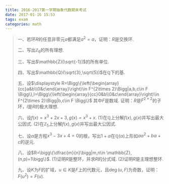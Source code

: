 ```yaml
---
title: 2016-2017第一学期抽象代数期末考试
date: 2017-01-16 15:53
tags: exam
categories: math
---
```


> 一、若环$R$的任意非零元$a$都满足$a^2=a$，证明：$R$是交换环.
>
> 二、写出$\mathbb{Z}_6$的所有理想.
>
> 三、写出$\mathbb{Z}[\sqrt{-1}]$的所有单位.
>
> 四、写出$\mathbb{Q}(\sqrt{3},\sqrt{5})$在$\mathbb{Q}$下的基.
>
> 五、设$\displaystyle R=\Bigg\{\left(\begin{array}{cc}a&b\\0&c\end{array}\right)\in F^{2\times 2}\Bigg|a,b,c\in F \Bigg\},I=\Bigg\{\left(\begin{array}{cc}0&b\\0&c\end{array}\right)\in F^{2\times 2}\Bigg|b,c\in F \Bigg\}$
其中$F$是数域.
> 证明：$R$是$F^{2\times 2}$的子环，$I$是$R$的极大理想.
>
> 六、设$f(x)=x^3+2x+3,g(x)=x^3+x$.
> (1)在$\mathbb{Q}$上分解$f(x),g(x)$并写出最大公因式.
> (2)在$\mathbb{Z}_5$上分解$f(x),g(x)$并写出最大公因式.
>
> 七、设$\alpha$是方程$x^3-3x+4=0$的根，写出$1+\alpha$在$\mathbb{Q}(\alpha)$上形如$a\alpha^2+b\alpha+c$的逆元.
>
> 八、设$R=\bigg\{\dfrac{m}{n}\bigg|m,n\in \mathbb{Z},(n,p)=1\bigg\}$.
> (1)证明$R$是整环，并求$R$的分式域.
> (2)证明$R$是主理想整环.
>
> 九、设$K$为$F$的扩域，$u \in K$是$F$上的代数元，且$\deg(u,F)$为奇数，证明：$F(u^2)=F(u)$.
